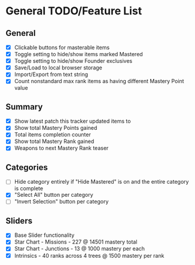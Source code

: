 # General TODO/Feature List

## General

-   [x] Clickable buttons for masterable items
-   [x] Toggle setting to hide/show items marked Mastered
-   [x] Toggle setting to hide/show Founder exclusives
-   [x] Save/Load to local browser storage
-   [x] Import/Export from text string
-   [x] Count nonstandard max rank items as having different Mastery Point value

## Summary

-   [x] Show latest patch this tracker updated items to
-   [x] Show total Mastery Points gained
-   [x] Total items completion counter
-   [x] Show total Mastery Rank gained
-   [x] Weapons to next Mastery Rank teaser

## Categories

-   [ ] Hide category entirely if "Hide Mastered" is on and the entire category is complete
-   [x] "Select All" button per category
-   [ ] "Invert Selection" button per category

## Sliders

-   [x] Base Slider functionality
-   [x] Star Chart - Missions - 227 @ 14501 mastery total
-   [x] Star Chart - Junctions - 13 @ 1000 mastery per each
-   [x] Intrinsics - 40 ranks across 4 trees @ 1500 mastery per rank